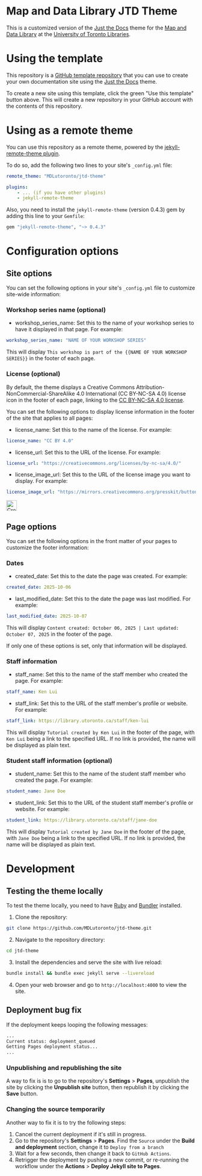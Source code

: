 # Map and Data Library JTD Theme
This is a customized version of the [Just the Docs](https://just-the-docs.com) theme for the [Map and Data Library](https://mdl.library.utoronto.ca) at the [University of Toronto Libraries](https://www.library.utoronto.ca).

# Using the template
This repository is a [GitHub template repository](https://docs.github.com/en/repositories/creating-and-managing-repositories/creating-a-repository-from-a-template) that you can use to create your own documentation site using the [Just the Docs](https://just-the-docs.com) theme.

To create a new site using this template, click the green "Use this template" button above. This will create a new repository in your GitHub account with the contents of this repository.

# Using as a remote theme
You can use this repository as a remote theme, powered by the [jekyll-remote-theme plugin](https://github.com/benbalter/jekyll-remote-theme). 

To do so, add the following two lines to your site's `_config.yml` file:
```yaml
remote_theme: "MDLutoronto/jtd-theme"

plugins:
    - ... (if you have other plugins)
    - jekyll-remote-theme
```
Also, you need to install the `jekyll-remote-theme` (version 0.4.3) gem by adding this line to your `Gemfile`:
```ruby
gem "jekyll-remote-theme", "~> 0.4.3"
```

# Configuration options
## Site options
You can set the following options in your site's `_config.yml` file to customize site-wide information:

### Workshop series name (optional)
- workshop_series_name: Set this to the name of your workshop series to have it displayed in that page. For example:
```yaml
workshop_series_name: "NAME OF YOUR WORKSHOP SERIES"
```
This will display `This workshop is part of the {{NAME OF YOUR WORKSHOP SERIES}}` in the footer of each page.

### License (optional)
By default, the theme displays a Creative Commons Attribution-NonCommercial-ShareAlike 4.0 International (CC BY-NC-SA 4.0) license icon in the footer of each page, linking to the [CC BY-NC-SA 4.0 license](https://creativecommons.org/licenses/by-nc-sa/4.0/).

You can set the following options to display license information in the footer of the site that applies to all pages:

- license_name: Set this to the name of the license. For example:
```yaml
license_name: "CC BY 4.0"
```
- license_url: Set this to the URL of the license. For example:
```yaml
license_url: "https://creativecommons.org/licenses/by-nc-sa/4.0/"
```
- license_image_url: Set this to the URL of the license image you want to display. For example:
```yaml
license_image_url: "https://mirrors.creativecommons.org/presskit/buttons/88x31/svg/by-nc-sa.svg"
```
<a target="_blank" rel="noopener noreferrer" href="https://creativecommons.org/licenses/by-nc-sa/4.0/"><img src="https://mirrors.creativecommons.org/presskit/buttons/88x31/svg/by-nc-sa.svg" alt="Creative Commons Attribution-NonCommercial-ShareAlike 4.0 International icon" style="height:2em;"></a>

## Page options
You can set the following options in the front matter of your pages to customize the footer information:

### Dates
- created_date: Set this to the date the page was created. For example:
```yaml
created_date: 2025-10-06
```
- last_modified_date: Set this to the date the page was last modified. For example:
```yaml
last_modified_date: 2025-10-07
```
This will display `Content created: October 06, 2025 | Last updated: October 07, 2025` in the footer of the page.

If only one of these options is set, only that information will be displayed.

### Staff information
- staff_name: Set this to the name of the staff member who created the page. For example:
```yaml
staff_name: Ken Lui
```
- staff_link: Set this to the URL of the staff member's profile or website. For example:
```yaml
staff_link: https://library.utoronto.ca/staff/ken-lui
```
This will display `Tutorial created by Ken Lui` in the footer of the page, with `Ken Lui` being a link to the specified URL. If no link is provided, the name will be displayed as plain text.

### Student staff information (optional)
- student_name: Set this to the name of the student staff member who created the page. For example:
```yaml
student_name: Jane Doe
```
- student_link: Set this to the URL of the student staff member's profile or website. For example:
```yaml
student_link: https://library.utoronto.ca/staff/jane-doe
```
This will display `Tutorial created by Jane Doe` in the footer of the page, with `Jane Doe` being a link to the specified URL. If no link is provided, the name will be displayed as plain text.

# Development
## Testing the theme locally
To test the theme locally, you need to have [Ruby](https://www.ruby-lang.org/en/documentation/installation/) and [Bundler](https://bundler.io) installed.
1. Clone the repository:
```bash
git clone https://github.com/MDLutoronto/jtd-theme.git
```
2. Navigate to the repository directory:
```bash
cd jtd-theme
```
3. Install the dependencies and serve the site with live reload:
```bash
bundle install && bundle exec jekyll serve --livereload
```
4. Open your web browser and go to `http://localhost:4000` to view the site.

## Deployment bug fix
If the deployment keeps looping the following messages:
```bash
...
Current status: deployment_queued
Getting Pages deployment status...
...
```
### Unpublishing and republishing the site
A way to fix is is to go to the repository's **Settings** > **Pages**, unpublish the site by clicking the **Unpublish site** button, then republish it by clicking the **Save** button.

### Changing the source temporarily
Another way to fix it is to try the following steps:
1. Cancel the current deployment if it's still in progress.
2. Go to the repository's **Settings** > **Pages**. Find the `Source` under the **Build and deployment** section, change it to `Deploy from a branch`
3. Wait for a few seconds, then change it back to `GitHub Actions`.
4. Retrigger the deployment by pushing a new commit, or re-running the workflow under the **Actions** > **Deploy Jekyll site to Pages**.